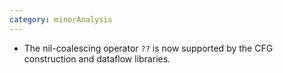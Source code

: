 ```yaml
---
category: minorAnalysis
---
```


* The nil-coalescing operator `??` is now supported by the CFG construction and dataflow libraries.
